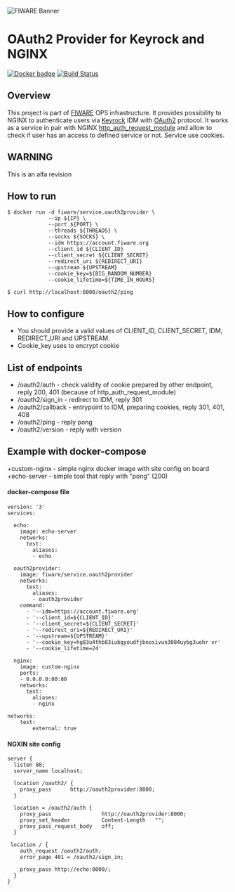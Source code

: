 ![FIWARE Banner](https://nexus.lab.fiware.org/content/images/fiware-logo1.png)

# OAuth2 Provider for Keyrock and NGINX
[![Docker badge](https://img.shields.io/docker/pulls/fiware/service.oauth2provider.svg)](https://hub.docker.com/r/fiware/service.oauth2provider/)
[![Build Status](https://travis-ci.org/FIWARE-Ops/OAuth2Provider.svg?branch=master)](https://travis-ci.org/FIWARE-Ops/OAuth2Provider)

## Overview
This project is part of [FIWARE](https://fiware.org) OPS infrastructure.
It provides possibility to NGINX to authenticate users via [Keyrock](https://github.com/ging/fiware-idm) IDM with [OAuth2](https://oauth.net/2/) protocol. 
It works as a service in pair with NGINX [http_auth_request_module](http://nginx.org/en/docs/http/ngx_http_auth_request_module.html) and allow to check if user has
an access to defined service or not. Service use cookies.

## WARNING
This is an alfa revision

## How to run
```console
$ docker run -d fiware/service.oauth2provider \
             --ip ${IP} \
             --port ${PORT} \
             --threads ${THREADS} \
             --socks ${SOCKS} \
             --idm https://account.fiware.org
             --client_id ${CLIENT_ID}
             --client_secret ${CLIENT_SECRET}
             --redirect_uri ${REDIRECT_URI}
             --upstream ${UPSTREAM}
             --cookie_key=${BIG_RANDOM_NUMBER}
             --cookie_lifetime=${TIME_IN_HOURS}
```
```console
$ curl http://localhost:8000/oauth2/ping
```

## How to configure
+ You should provide a valid values of CLIENT_ID, CLIENT_SECRET, IDM, REDIRECT_URI and UPSTREAM.
+ Cookie_key uses to encrypt cookie

## List of endpoints
+ /oauth2/auth - check validity of cookie prepared by other endpoint, reply 200, 401 (because of http_auth_request_module)
+ /oauth2/sign_in - redirect to IDM, reply 301
+ /oauth2/callback - entrypoint to IDM, preparing cookies, reply 301, 401, 408
+ /oauth2/ping - reply pong
+ /oauth2/version - reply with version

## Example with docker-compose
+custom-nginx - simple nginx docker image with site config on board
+echo-server  - simple tool that reply with "pong" (200)

#### docker-compose file
```console
version: '3'
services:

  echo:
    image: echo-server
    networks:
      test:
        aliases:
        - echo

  oauth2provider:
    image: fiware/service.oauth2provider
    networks:
      test:
        aliases:
        - oauth2provider
    command:
      - '--idm=https://account.fiware.org'
      - '--client_id=${CLIENT_ID}'
      - '--client_secret=${CLIENT_SECRET}'
      - '--redirect_uri=${REDIRECT_URI}'
      - '--upstream=${UPSTREAM}'
      - '--cookie_key=hg83u4thb83iubgyoudfjbnosivun3084uybg3uohr vr'
      - '--cookie_lifetime=24'

  nginx:
    image: custom-nginx
    ports:
    - 0.0.0.0:80:80
    networks:
      test:
        aliases:
        - nginx

networks:
    test:
        external: true
```
        
#### NGXIN site config
```console
server {
  listen 80;
  server_name localhost;

  location /oauth2/ {
    proxy_pass      http://oauth2provider:8000;
  }

  location = /oauth2/auth {
    proxy_pass                http://oauth2provider:8000;
    proxy_set_header          Content-Length   "";
    proxy_pass_request_body   off;
  }

 location / {
    auth_request /oauth2/auth;
    error_page 401 = /oauth2/sign_in;

    proxy_pass http://echo:8000/;
  }
}
```